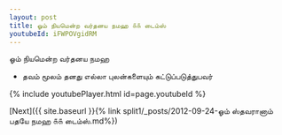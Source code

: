 ```yaml
---
layout: post
title: ஓம் நியமென்ற வர்தனய நமஹ ௧௧ டைம்ஸ்
youtubeId: iFWPOVgidRM
---
```

 
 
 ஓம் நியமென்ற வர்தனய நமஹ  
 
 -  தவம் மூலம் தனது எல்லா புலன்களையும் கட்டுப்படுத்துபவர் 
 
  
 
  
 
 
 
 
 
 


{% include youtubePlayer.html id=page.youtubeId %}
 
[Next]({{ site.baseurl }}{% link  split1/_posts/2012-09-24-ஓம் ஸ்தவரானாம் பதயே நமஹ ௧௧ டைம்ஸ்.md%})
 
